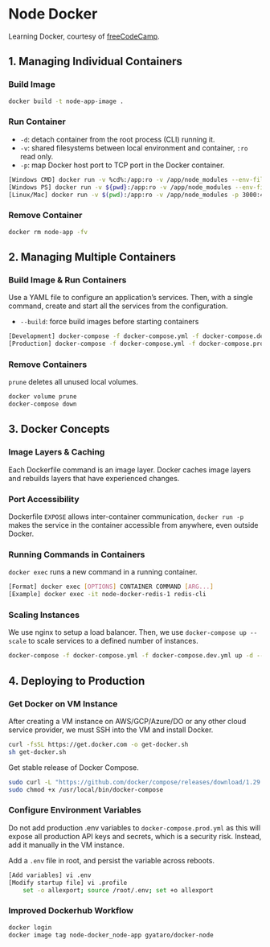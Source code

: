 # Node Docker
Learning Docker, courtesy of [freeCodeCamp](https://www.youtube.com/watch?v=9zUHg7xjIqQ).

## 1. Managing Individual Containers
### Build Image
```bash
docker build -t node-app-image .
```

### Run Container
- `-d`: detach container from the root process (CLI) running it.
- `-v`: shared filesystems between local environment and container, `:ro` read only.
- `-p`: map Docker host port to TCP port in the Docker container.
```bash
[Windows CMD] docker run -v %cd%:/app:ro -v /app/node_modules --env-file ./.env -p 3000:4000 -d --name node-app node-app-image
[Windows PS] docker run -v ${pwd}:/app:ro -v /app/node_modules --env-file ./.env -p 3000:4000 -d --name node-app node-app-image
[Linux/Mac] docker run -v $(pwd):/app:ro -v /app/node_modules -p 3000:4000 -d --name node-app node-app-image
```

### Remove Container
```bash
docker rm node-app -fv
```

## 2. Managing Multiple Containers
### Build Image & Run Containers
Use a YAML file to configure an application’s services. Then, with a single command, create and start all the services from the configuration. 
- `--build`: force build images before starting containers
```bash
[Development] docker-compose -f docker-compose.yml -f docker-compose.dev.yml up -d --build
[Production] docker-compose -f docker-compose.yml -f docker-compose.prod.yml up -d --build
```

### Remove Containers
`prune` deletes all unused local volumes.
```bash
docker volume prune
docker-compose down
```

## 3. Docker Concepts
### Image Layers & Caching
Each Dockerfile command is an image layer. Docker caches image layers and rebuilds layers that have experienced changes.

### Port Accessibility
Dockerfile `EXPOSE` allows inter-container communication, `docker run -p` makes the service in the container accessible from anywhere, even outside Docker.

### Running Commands in Containers
`docker exec` runs a new command in a running container.
```bash
[Format] docker exec [OPTIONS] CONTAINER COMMAND [ARG...]
[Example] docker exec -it node-docker-redis-1 redis-cli
```

### Scaling Instances
We use nginx to setup a load balancer. Then, we use `docker-compose up --scale` to scale services to a defined number of instances.
```bash
docker-compose -f docker-compose.yml -f docker-compose.dev.yml up -d --scale node-app=2
```

## 4. Deploying to Production
### Get Docker on VM Instance
After creating a VM instance on AWS/GCP/Azure/DO or any other cloud service provider, we must SSH into the VM and install Docker.
```bash
curl -fsSL https://get.docker.com -o get-docker.sh
sh get-docker.sh
```
Get stable release of Docker Compose.
```bash
sudo curl -L "https://github.com/docker/compose/releases/download/1.29.2/docker-compose-$(uname -s)-$(uname -m)" -o /usr/local/bin/docker-compose
sudo chmod +x /usr/local/bin/docker-compose
```

### Configure Environment Variables
Do not add production .env variables to `docker-compose.prod.yml` as this will expose all production API keys and secrets, which is a security risk. Instead, add it manually in the VM instance.

Add a `.env` file in root, and persist the variable across reboots.
```bash
[Add variables] vi .env
[Modify startup file] vi .profile
    set -o allexport; source /root/.env; set +o allexport
```

### Improved Dockerhub Workflow
```bash
docker login
docker image tag node-docker_node-app gyataro/docker-node

```